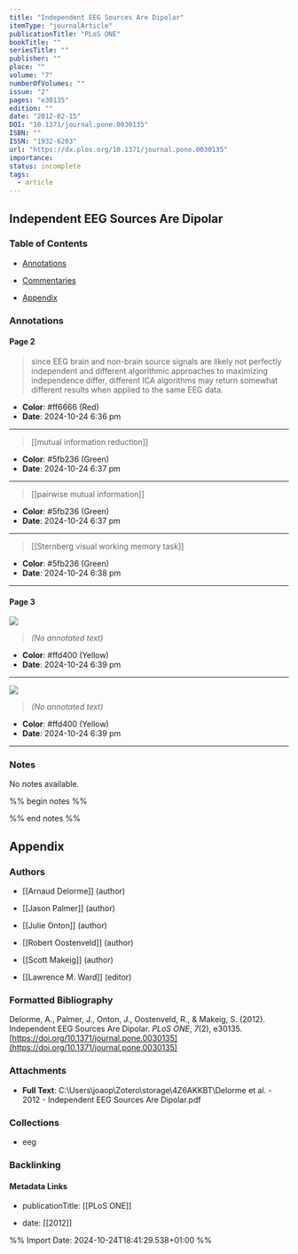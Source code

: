 ```yaml
---
title: "Independent EEG Sources Are Dipolar"
itemType: "journalArticle"
publicationTitle: "PLoS ONE"
bookTitle: ""
seriesTitle: ""
publisher: ""
place: ""
volume: "7"
numberOfVolumes: ""
issue: "2"
pages: "e30135"
edition: ""
date: "2012-02-15"
DOI: "10.1371/journal.pone.0030135"
ISBN: ""
ISSN: "1932-6203"
url: "https://dx.plos.org/10.1371/journal.pone.0030135"
importance: 
status: incomplete
tags:
  - article
---
```


## Independent EEG Sources Are Dipolar

### Table of Contents

- [Annotations](#annotations)

+ [Commentaries](#commentaries)

- [Appendix](#appendix)

### Annotations




#### Page 2







> since EEG brain and non-brain source signals are likely not perfectly independent and different algorithmic approaches to maximizing independence differ, different ICA algorithms may return somewhat different results when applied to the same EEG data.





- **Color**: #ff6666 (Red)
- **Date**: 2024-10-24 6:36 pm

---








> [[mutual information reduction]]





- **Color**: #5fb236 (Green)
- **Date**: 2024-10-24 6:37 pm

---








> [[pairwise mutual information]]





- **Color**: #5fb236 (Green)
- **Date**: 2024-10-24 6:37 pm

---








> [[Sternberg visual working memory task]]





- **Color**: #5fb236 (Green)
- **Date**: 2024-10-24 6:38 pm

---



#### Page 3




![](<0 - Supplementary/images/delormeIndependentEEGSources2012.md/image-3-x44-y200.png>)



> *(No annotated text)*




- **Color**: #ffd400 (Yellow)
- **Date**: 2024-10-24 6:39 pm

---




![](<0 - Supplementary/images/delormeIndependentEEGSources2012.md/image-3-x310-y339.png>)



> *(No annotated text)*




- **Color**: #ffd400 (Yellow)
- **Date**: 2024-10-24 6:39 pm

---





### Notes


No notes available.


%% begin notes %%

<!-- Write your personal notes here -->

%% end notes %%

## Appendix

### Authors


- [[Arnaud Delorme]] (author)

- [[Jason Palmer]] (author)

- [[Julie Onton]] (author)

- [[Robert Oostenveld]] (author)

- [[Scott Makeig]] (author)

- [[Lawrence M. Ward]] (editor)




### Formatted Bibliography

Delorme, A., Palmer, J., Onton, J., Oostenveld, R., & Makeig, S. (2012). Independent EEG Sources Are Dipolar. _PLoS ONE_, _7_(2), e30135. [https://doi.org/10.1371/journal.pone.0030135](https://doi.org/10.1371/journal.pone.0030135)




### Attachments


- **Full Text**: C:\Users\joaop\Zotero\storage\4Z6AKKBT\Delorme et al. - 2012 - Independent EEG Sources Are Dipolar.pdf




### Collections


- eeg





### Backlinking


#### Metadata Links


- publicationTitle: [[PLoS ONE]]




- date: [[2012]]





<!-- Any additional notes or comments -->


%% Import Date: 2024-10-24T18:41:29.538+01:00 %%
